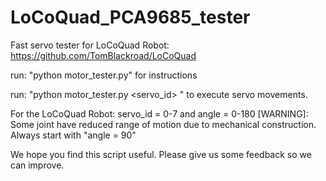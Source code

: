 # LoCoQuad_PCA9685_tester

Fast servo tester for LoCoQuad Robot: https://github.com/TomBlackroad/LoCoQuad

run: "python motor_tester.py" for instructions

run: "python motor_tester.py <servo_id> <angle>" to execute servo movements.
  
For the LoCoQuad Robot: servo_id = 0-7 and angle = 0-180 [WARNING]: Some joint have reduced range of motion due to mechanical construction. Always start with "angle = 90" 

We hope you find this script useful. Please give us some feedback so we can improve.
